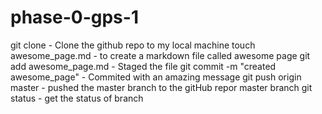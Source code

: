 # phase-0-gps-1

git clone <URL> - Clone the github repo to my local machine
touch awesome_page.md - to create a markdown file called awesome page
git add awesome_page.md - Staged the file 
git commit -m "created awesome_page" - Commited with an amazing message
git push origin master - pushed the master branch to the gitHub repor master branch
git status - get the status of branch